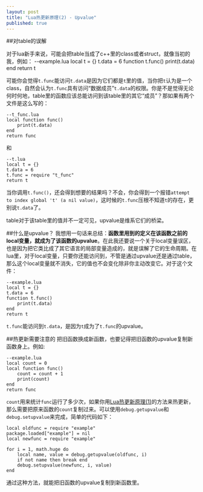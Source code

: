 ```yaml
---
layout: post
title: "Lua热更新原理(2) - Upvalue"
published: true
---
```

##对table的误解

对于lua新手来说，可能会把table当成了c++里的class或者struct，就像当初的我，例如：
	--example.lua
	local t = {}
	t.data = 6
	function t.func()
		print(t.data)
	end
	return t

可能你会觉得`t.func`能访问`t.data`是因为它们都是`t`里的值，当你把`t`认为是一个class，自然会认为`t.func`具有访问“数据成员”`t.data`的权限。你是不是觉得无论何时何地，table里的函数应该总能访问到该table里的其它“成员”？那如果有两个文件是这么写的：

	--t_func.lua
	local function func()
		print(t.data)
	end
	return func

   和

	--t.lua
	local t = {}
	t.data = 6
	t.func = require "t_func"
	return t

当你调用`t.func()`，还会得到想要的结果吗？不会，你会得到一个报错`attempt to index global 't' (a nil value)`，这时候的`t.func`压根不知道`t`的存在，更别说`t.data`了。

table对于该table里的值并不一定可见，upvalue是维系它们的桥梁。

##什么是upvalue？
我想用一句话来总结：**函数里用到的定义在该函数之前的local变量，就成为了该函数的upvalue**。在此我还要说一个关于local变量误区，也是因为把它类比成了其它语言的局部变量造成的，就是误解了它的生命周期。在lua里，对于local变量，只要你还能访问到，不管是通过upvalue还是通过table，那么这个local变量就不消失，它的值也不会变化除非你主动改变它。对于这个文件：

	--example.lua
	local t = {}
	t.data = 6
	function t.func()
		print(t.data)
	end
	return t

`t.func`能访问到`t.data`，是因为`t`成为了`t.func`的upvalue。

##热更新需要注意的
把旧函数换成新函数，也要记得把旧函数的upvalue复制新函数身上。例如:

	--example.lua
	local count = 0
	local function func()
		count = count + 1
		print(count)
	end
	return func

`count`用来统计`func`运行了多少次，如果你用[Lua热更新原理(1)](http://asqbtcupid.github.io/luahotupdate1-require/)的方法来热更新，那么需要把原来函数的`count`复制过来。可以使用`debug.getupvalue`和`debug.setupvalue`来完成，简单的代码如下：

	local oldfunc = require "example"
	package.loaded["example"] = nil
	local newfunc = require "example"

	for i = 1, math.huge do
		local name, value = debug.getupvalue(oldfunc, i)
		if not name then break end
		debug.setupvalue(newfunc, i, value)
	end

通过这种方法，就能把旧函数的upvalue复制到新函数里。



